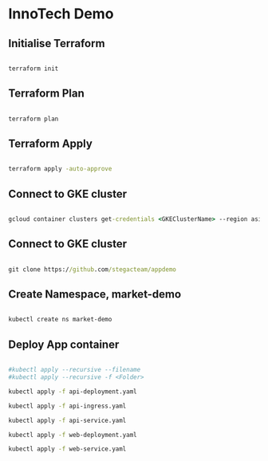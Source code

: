 # InnoTech Demo

## Initialise  Terraform

```cmd

terraform init

```

## Terraform Plan

```cmd

terraform plan

```

## Terraform Apply

```cmd

terraform apply -auto-approve

```

## Connect to GKE cluster

```cmd

gcloud container clusters get-credentials <GKEClusterName> --region asia-southeast1 --project <ProjectName>

```

## Connect to GKE cluster

```cmd

git clone https://github.com/stegacteam/appdemo

```

## Create Namespace, market-demo

```bash

kubectl create ns market-demo

```

## Deploy App container

```bash

#kubectl apply --recursive --filename
#kubectl apply --recursive -f <Folder>

kubectl apply -f api-deployment.yaml

kubectl apply -f api-ingress.yaml

kubectl apply -f api-service.yaml

kubectl apply -f web-deployment.yaml

kubectl apply -f web-service.yaml

```
